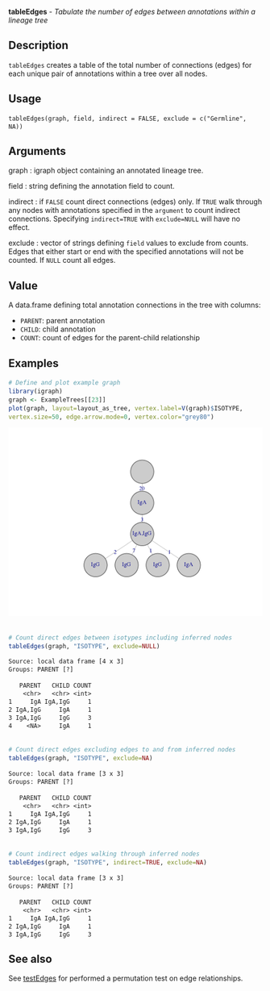 





**tableEdges** - *Tabulate the number of edges between annotations within a lineage tree*

Description
--------------------

`tableEdges` creates a table of the total number of connections (edges) for each 
unique pair of annotations within a tree over all nodes.


Usage
--------------------
```
tableEdges(graph, field, indirect = FALSE, exclude = c("Germline", NA))
```

Arguments
-------------------

graph
:   igraph object containing an annotated lineage tree.

field
:   string defining the annotation field to count.

indirect
:   if `FALSE` count direct connections (edges) only. If 
`TRUE` walk through any nodes with annotations specified in 
the `argument` to count indirect connections. Specifying
`indirect=TRUE` with `exclude=NULL` will have no effect.

exclude
:   vector of strings defining `field` values to exclude from counts.
Edges that either start or end with the specified annotations will not
be counted. If `NULL` count all edges.



Value
-------------------

A data.frame defining total annotation connections in the tree with columns:

+ `PARENT`:  parent annotation
+ `CHILD`:   child annotation
+ `COUNT`:   count of edges for the parent-child relationship




Examples
-------------------

```R
# Define and plot example graph
library(igraph)
graph <- ExampleTrees[[23]]
plot(graph, layout=layout_as_tree, vertex.label=V(graph)$ISOTYPE, 
vertex.size=50, edge.arrow.mode=0, vertex.color="grey80")

```

![2](tableEdges-2.png)

```R

# Count direct edges between isotypes including inferred nodes
tableEdges(graph, "ISOTYPE", exclude=NULL)

```


```
Source: local data frame [4 x 3]
Groups: PARENT [?]

   PARENT   CHILD COUNT
    <chr>   <chr> <int>
1     IgA IgA,IgG     1
2 IgA,IgG     IgA     1
3 IgA,IgG     IgG     3
4    <NA>     IgA     1

```


```R

# Count direct edges excluding edges to and from inferred nodes
tableEdges(graph, "ISOTYPE", exclude=NA)

```


```
Source: local data frame [3 x 3]
Groups: PARENT [?]

   PARENT   CHILD COUNT
    <chr>   <chr> <int>
1     IgA IgA,IgG     1
2 IgA,IgG     IgA     1
3 IgA,IgG     IgG     3

```


```R

# Count indirect edges walking through inferred nodes
tableEdges(graph, "ISOTYPE", indirect=TRUE, exclude=NA)
```


```
Source: local data frame [3 x 3]
Groups: PARENT [?]

   PARENT   CHILD COUNT
    <chr>   <chr> <int>
1     IgA IgA,IgG     1
2 IgA,IgG     IgA     1
3 IgA,IgG     IgG     3

```



See also
-------------------

See [testEdges](testEdges.md) for performed a permutation test on edge relationships.



